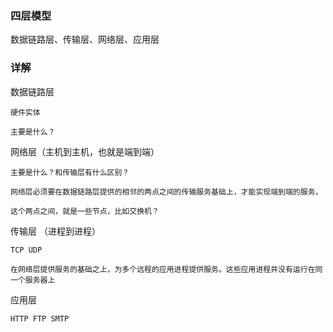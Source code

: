 
### 四层模型

数据链路层、传输层、网络层、应用层

### 详解

数据链路层

    硬件实体

    主要是什么？

网络层（主机到主机，也就是端到端）

    主要是什么？和传输层有什么区别？

    网络层必须要在数据链路层提供的相邻的两点之间的传输服务基础上，才能实现端到端的服务，

    这个两点之间，就是一些节点，比如交换机？

传输层 （进程到进程）

    TCP UDP

    在网络层提供服务的基础之上，为多个远程的应用进程提供服务。这些应用进程并没有运行在同一个服务器上

应用层

    HTTP FTP SMTP






